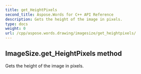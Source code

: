 ```yaml
---
title: get_HeightPixels
second_title: Aspose.Words for C++ API Reference
description: Gets the height of the image in pixels. 
type: docs
weight: 0
url: /cpp/aspose.words.drawing/imagesize/get_heightpixels/
---
```

## ImageSize.get_HeightPixels method


Gets the height of the image in pixels.


